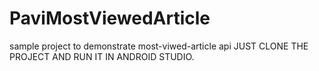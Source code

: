 # PaviMostViewedArticle
sample project to demonstrate most-viwed-article api
JUST CLONE THE PROJECT AND RUN IT IN ANDROID STUDIO.

